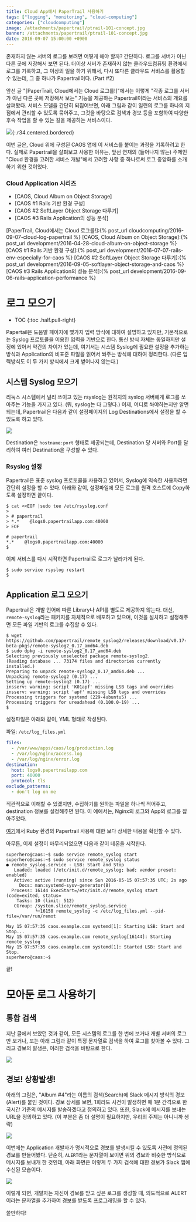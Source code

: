 ```yaml
---
title: Cloud App에서 PaperTrail 사용하기
tags: ["logging", "monitoring", "cloud-computing"]
categories: ["cloudcomputing"]
image: /attachments/papertrail/ptrail-101-concept.jpg
banner: /attachments/papertrail/ptrail-101-concept.jpg
date: 2016-09-07 15:00:00 +0900
---
```

존재하지 않는 서버의 로그를 보려면 어떻게 해야 할까? 간단하다. 로그를
서버가 아닌 다른 곳에 저장해서 보면 된다. 더이상 서버가 존재하지 않는
클라우드컴퓨팅 환경에서 로그를 기록하고, 그 이상의 일을 하기 위해서,
다시 또다른 클라우드 서비스를 활용할 수 있는데, 그 중 하나가
Papertrail이다. (Part #2)


앞선 글 "[PaperTrail, Cloud에서는 Cloud 로그를!]"에서는 이렇게 "각종
로그를 서버가 아닌 다른 곳에 저장해서 보는" 기능을 제공하는
Papertrail이라는 서비스의 개요를 살펴봤다.  서비스 모델을 간단히
되집어보면, 아래 그림과 같이 일련의 로그를 하나의 지점에서 관리할 수
있도록 묶어주고, 그것을 바탕으로 검색과 경보 등을 포함하여 다양한 후속
작업을 할 수 있는 길을 제공하는 서비스이다.

![](/attachments/papertrail/ptrail-101-concept.jpg){:.r34.centered.bordered}

이번 글은, Cloud 위에 구성된 CAOS 앱에 이 서비스를 붙이는 과정을
기록하려고 한다. 실제로 Papertrail을 살펴보고 사용한 이유는, 앞선
연재의 (들어나지 않는) 주제인 "Cloud 환경을 고려한 서비스 개발"에서
고려할 사항 중 하나로써 로그 중앙화를 소개하기 위한 것이었다.

### Cloud Application 시리즈

* [CAOS, Cloud Album on Object Storage]
* [CAOS #1 Rails 기반 환경 구성]
* [CAOS #2 SoftLayer Object Storage 다루기]
* [CAOS #3 Rails Application의 성능 분석]

[PaperTrail, Cloud에서는 Cloud 로그를!]:{% post_url cloudcomputing/2016-09-07-cloud-log-papertrail %}
[CAOS, Cloud Album on Object Storage]:{% post_url development/2016-04-28-cloud-album-on-object-storage %}
[CAOS #1 Rails 기반 환경 구성]:{% post_url development/2016-07-07-rails-env-especially-for-caos %}
[CAOS #2 SoftLayer Object Storage 다루기]:{% post_url development/2016-09-05-softlayer-object-storage-and-caos %}
[CAOS #3 Rails Application의 성능 분석]:{% post_url development/2016-09-06-rails-application-performance %}

# 로그 모으기

* TOC
{:toc .half.pull-right}

Papertail은 도움말 페이지에 몇가지 입력 방식에 대하여 설명하고 있지만,
기본적으로는 Syslog 프로토콜을 이용한 입력을 기반으로 한다. 통신 방식
자체는 동일하지만 설정에 있어서 약간의 차이가 있는데, 여기서는 시스템
Syslog에 필요한 설정을 추가하는 방식과 Application의 비표준 파일을
읽어서 쏴주는 방식에 대하여 정리한다. (다른 입력방식도 이 두 가지
방식에서 크게 벋어나지 않는다.)

## 시스템 Syslog 모으기

리눅스 시스템에서 널리 쓰이고 있는 rsyslog는 원격지의 syslog 서버에게
로그를 쏘아주는 기능을 가지고 있다. (뭐, syslog는 다 그렇다.) 이제,
어디로 쏴야하는지만 알면 되는데, Papertrail은 다음과 같이 설정페이지의
Log Destinations에서 설정을 할 수 있도록 하고 있다.

![](/attachments/papertrail/ptrail-405-destinations.png)

Destination은 `hostname:port` 형태로 제공되는데, Destination 당 서버와
Port를 달리하여 여러 Destination을 구성할 수 있다.

### Rsyslog 설정

Papertrail은 표준 syslog 프로토콜을 사용하고 있어서, Syslog에 익숙한
사용자라면 간단히 설정을 할 수 있다. 아래와 같이, 설정파일에 모든 로그를
원격 호스트에 Copy하도록 설정하면 끝이다.

```console
$ cat <<EOF |sudo tee /etc/rsyslog.conf
> 
> # papertrail
> *.*    @logs0.papertrailapp.com:40000
> EOF

# papertrail
*.*    @logs0.papertrailapp.com:40000
$ 
```

이제 서비스를 다시 시작하면 Papertrail로 로그가 날라가게 된다.

```console
$ sudo service rsyslog restart
$ 
```

## Application 로그 모으기

Papertrail은 개발 언어에 따른 Library나 API를 별도로 제공하지 않는다.
대신, `remote-syslog`라는 패키지를 자체적으로 배포하고 있으며, 이것을
설치하고 설정해주면 모든 파일 기반의 로그를 수집할 수 있다.

```console
$ wget https://github.com/papertrail/remote_syslog2/releases/download/v0.17-beta-pkgs/remote-syslog2_0.17_amd64.deb
$ sudo dpkg -i remote-syslog2_0.17_amd64.deb 
Selecting previously unselected package remote-syslog2.
(Reading database ... 73174 files and directories currently installed.)
Preparing to unpack remote-syslog2_0.17_amd64.deb ...
Unpacking remote-syslog2 (0.17) ...
Setting up remote-syslog2 (0.17) ...
insserv: warning: script 'K01apf' missing LSB tags and overrides
insserv: warning: script 'apf' missing LSB tags and overrides
Processing triggers for systemd (229-4ubuntu5) ...
Processing triggers for ureadahead (0.100.0-19) ...
$ 
```

설정파일은 아래와 같이, YML 형태로 작성된다.

파일: `/etc/log_files.yml`

```yml
files:
  - /var/www/apps/caos/log/production.log
  - /var/log/nginx/access.log
  - /var/log/nginx/error.log
destination:
  host: logs0.papertrailapp.com
  port: 40000
  protocol: tls
exclude_patterns:
  - don't log on me
```

직관적으로 이해할 수 있겠지만, 수집하기를 원하는 파일을 하나씩 적어주고,
destination 정보를 설정해주면 된다. 이 예에서는, Nginx의 로그와 App의
로그를 잡아주었다.

[여기](http://help.papertrailapp.com/kb/configuration/configuring-centralized-logging-from-ruby-on-rails-apps/)에서 Ruby 환경의 Papertrail 사용에 대한
보다 상세한 내용을 확인할 수 있다.

아무튼, 이제 설정이 마무리되었으면 다음과 같이 데몬을 시작한다.

```console
superhero@caos:~$ sudo service remote_syslog start
superhero@caos:~$ sudo service remote_syslog status
● remote_syslog.service - LSB: Start and Stop
   Loaded: loaded (/etc/init.d/remote_syslog; bad; vendor preset: enabled)
   Active: active (running) since Sun 2016-05-15 07:57:35 UTC; 2s ago
     Docs: man:systemd-sysv-generator(8)
  Process: 16144 ExecStart=/etc/init.d/remote_syslog start (code=exited, status=
    Tasks: 10 (limit: 512)
   CGroup: /system.slice/remote_syslog.service
           └─16150 remote_syslog -c /etc/log_files.yml --pid-file=/var/run/remot

May 15 07:57:35 caos.example.com systemd[1]: Starting LSB: Start and Stop...
May 15 07:57:35 caos.example.com remote_syslog[16144]: Starting remote_syslog
May 15 07:57:35 caos.example.com systemd[1]: Started LSB: Start and Stop.
superhero@caos:~$ 
```

끝!




# 모아둔 로그 사용하기

## 통합 검색

지난 글에서 보았던 것과 같이, 모든 시스템의 로그를 한 번에 보거나 개별
서버의 로그만 보거나, 또는 아래 그림과 같이 특정 문자열로 검색을 하여
로그를 찾아볼 수 있다. 그리고 경보의 발생은, 이러한 검색을 바탕으로 한다.

![](/attachments/papertrail/ptrail-210-filtered.png)

## 경보! 상황발생!

아래의 그림은, "Album #4"라는 이름의 검색(Search)에 Slack 메시지 방식의
경보(Alert)를 붙인 것이다. 경보 상세를 보면, 1회라도 사건이 발생하면 매
1분 간격으로 한국시간 기준의 메시지를 발송하겠다고 정의하고 있다. 또한,
Slack에 메시지를 보내는 URL을 정의하고 있다. (이 부분은 좀 더 설명이
필요하지만, 우리의 주제는 아니니까 생략)

![](/attachments/papertrail/ptrail-321-alert-edit.png)

이번에는 Application 개발자가 명시적으로 경보를 발생시킬 수 있도록
사전에 정의된 경보를 만들어봤다. 단순히, `ALERT`라는 문자열이 보이면
위의 경보와 비슷한 방식으로 메시지를 보내개 한 것인데, 아래 화면은
이렇게 두 가지 검색에 대한 경보가 Slack 앱에 수신된 모습이다.

![](/attachments/papertrail/ptrail-slack-alert.png)

이렇게 되면, 개발자는 자신이 경보를 받고 싶은 로그를 생성할 때,
의도적으로 ALERT이라는 문자열을 추가하여 경보를 받도록 프로그래밍을
할 수 있다.


쓸만하다!
